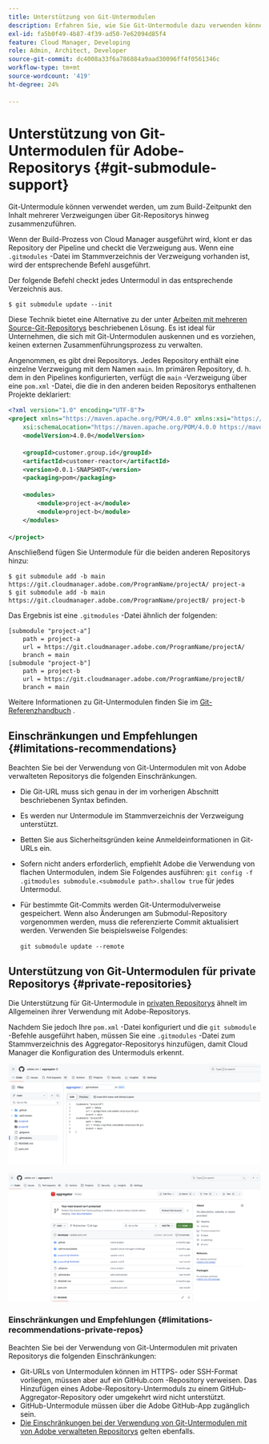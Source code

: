 ```yaml
---
title: Unterstützung von Git-Untermodulen
description: Erfahren Sie, wie Sie Git-Untermodule dazu verwenden können, den Inhalt mehrerer Verzweigungen zum Build-Zeitpunkt über Git-Repositorys hinweg zusammenzuführen.
exl-id: fa5b0f49-4b87-4f39-ad50-7e62094d85f4
feature: Cloud Manager, Developing
role: Admin, Architect, Developer
source-git-commit: dc4008a33f6a786884a9aad30096ff4f0561346c
workflow-type: tm+mt
source-wordcount: '419'
ht-degree: 24%

---
```


# Unterstützung von Git-Untermodulen für Adobe-Repositorys {#git-submodule-support}

Git-Untermodule können verwendet werden, um zum Build-Zeitpunkt den Inhalt mehrerer Verzweigungen über Git-Repositorys hinweg zusammenzuführen.

Wenn der Build-Prozess von Cloud Manager ausgeführt wird, klont er das Repository der Pipeline und checkt die Verzweigung aus. Wenn eine `.gitmodules` -Datei im Stammverzeichnis der Verzweigung vorhanden ist, wird der entsprechende Befehl ausgeführt.

Der folgende Befehl checkt jedes Untermodul in das entsprechende Verzeichnis aus.

```
$ git submodule update --init
```

Diese Technik bietet eine Alternative zu der unter [Arbeiten mit mehreren Source-Git-Repositorys](/help/implementing/cloud-manager/managing-code/working-with-multiple-source-git-repositories.md) beschriebenen Lösung. Es ist ideal für Unternehmen, die sich mit Git-Untermodulen auskennen und es vorziehen, keinen externen Zusammenführungsprozess zu verwalten.

Angenommen, es gibt drei Repositorys. Jedes Repository enthält eine einzelne Verzweigung mit dem Namen `main`. Im primären Repository, d. h. dem in den Pipelines konfigurierten, verfügt die `main` -Verzweigung über eine `pom.xml` -Datei, die die in den anderen beiden Repositorys enthaltenen Projekte deklariert:

```xml
<?xml version="1.0" encoding="UTF-8"?>
<project xmlns="https://maven.apache.org/POM/4.0.0" xmlns:xsi="https://www.w3.org/2001/XMLSchema-instance"
    xsi:schemaLocation="https://maven.apache.org/POM/4.0.0 https://maven.apache.org/maven-v4_0_0.xsd">
    <modelVersion>4.0.0</modelVersion>
   
    <groupId>customer.group.id</groupId>
    <artifactId>customer-reactor</artifactId>
    <version>0.0.1-SNAPSHOT</version>
    <packaging>pom</packaging>
   
    <modules>
        <module>project-a</module>
        <module>project-b</module>
    </modules>
   
</project>
```

Anschließend fügen Sie Untermodule für die beiden anderen Repositorys hinzu:

```shell
$ git submodule add -b main https://git.cloudmanager.adobe.com/ProgramName/projectA/ project-a
$ git submodule add -b main https://git.cloudmanager.adobe.com/ProgramName/projectB/ project-b
```

Das Ergebnis ist eine `.gitmodules` -Datei ähnlich der folgenden:

```text
[submodule "project-a"]
    path = project-a
    url = https://git.cloudmanager.adobe.com/ProgramName/projectA/
    branch = main
[submodule "project-b"]
    path = project-b
    url = https://git.cloudmanager.adobe.com/ProgramName/projectB/
    branch = main
```

Weitere Informationen zu Git-Untermodulen finden Sie im [Git-Referenzhandbuch](https://git-scm.com/book/de/v2/Git-Tools-Submodules) .

## Einschränkungen und Empfehlungen {#limitations-recommendations}

Beachten Sie bei der Verwendung von Git-Untermodulen mit von Adobe verwalteten Repositorys die folgenden Einschränkungen.

* Die Git-URL muss sich genau in der im vorherigen Abschnitt beschriebenen Syntax befinden.
* Es werden nur Untermodule im Stammverzeichnis der Verzweigung unterstützt.
* Betten Sie aus Sicherheitsgründen keine Anmeldeinformationen in Git-URLs ein.
* Sofern nicht anders erforderlich, empfiehlt Adobe die Verwendung von flachen Untermodulen, indem Sie Folgendes ausführen:
  `git config -f .gitmodules submodule.<submodule path>.shallow true` für jedes Untermodul.
* Für bestimmte Git-Commits werden Git-Untermodulverweise gespeichert. Wenn also Änderungen am Submodul-Repository vorgenommen werden, muss die referenzierte Commit aktualisiert werden.
Verwenden Sie beispielsweise Folgendes:

  `git submodule update --remote`

## Unterstützung von Git-Untermodulen für private Repositorys {#private-repositories}

Die Unterstützung für Git-Untermodule in [privaten Repositorys](private-repositories.md) ähnelt im Allgemeinen ihrer Verwendung mit Adobe-Repositorys.

Nachdem Sie jedoch Ihre `pom.xml` -Datei konfiguriert und die `git submodule` -Befehle ausgeführt haben, müssen Sie eine `.gitmodules` -Datei zum Stammverzeichnis des Aggregator-Repositorys hinzufügen, damit Cloud Manager die Konfiguration des Untermoduls erkennt.

![.gitmodules-Datei](assets/gitmodules.png)

![Aggregator](assets/aggregator.png)

### Einschränkungen und Empfehlungen {#limitations-recommendations-private-repos}

Beachten Sie bei der Verwendung von Git-Untermodulen mit privaten Repositorys die folgenden Einschränkungen:

* Git-URLs von Untermodulen können im HTTPS- oder SSH-Format vorliegen, müssen aber auf ein GitHub.com -Repository verweisen. Das Hinzufügen eines Adobe-Repository-Untermoduls zu einem GitHub-Aggregator-Repository oder umgekehrt wird nicht unterstützt.
* GitHub-Untermodule müssen über die Adobe GitHub-App zugänglich sein.
* [Die Einschränkungen bei der Verwendung von Git-Untermodulen mit von Adobe verwalteten Repositorys](#limitations-recommendations) gelten ebenfalls.
